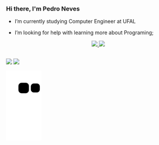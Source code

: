 ### Hi there, I'm Pedro Neves

- I’m currently studying Computer Engineer at UFAL
  
- I’m looking for help with learning more about Programing;

<div align="center">
  <a href="https://github.com/PedroN3ves">
  <img height="180em" src="https://github-readme-stats.vercel.app/api?username=PedroN3ves&show_icons=true&theme=gruvbox&include_all_commits=true&count_private=true"/>
  <img height="180em" src="https://github-readme-stats.vercel.app/api/top-langs/?username=PedroN3ves&layout=compact&langs_count=7&theme=gruvbox"/>
</div>


##

<div>

  <a href="https://instagram.com/P_n3ves" target="_blank"><img src="https://img.shields.io/badge/-Instagram-%23E4405F?style=for-the-badge&logo=instagram&logoColor=white" target="_blank"></a>
  <a href = "mailto:pedroholiveira784@gmail.com"><img src="https://img.shields.io/badge/-Gmail-%23333?style=for-the-badge&logo=gmail&logoColor=white" target="_blank"></a> 

</div>

![Snake animation](https://github.com/PedroN3ves/PedroN3ves/blob/output/github-contribution-grid-snake.svg)

